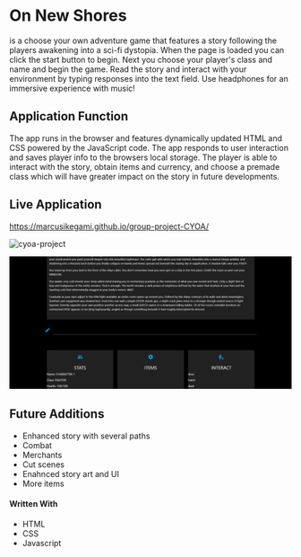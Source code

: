 # On New Shores

is a choose your own adventure game that features a story following the players awakening into a sci-fi dystopia. When the page is loaded you can click the start button to begin. Next you choose your player's class and name and begin the game. Read the story and interact with your environment by typing responses into the text field. Use headphones for an immersive experience with music!

## Application Function


The app runs in the browser and features dynamically updated HTML and CSS powered by the JavaScript code. The app responds to user interaction and saves player info to the browsers local storage. The player is able to interact with the story, obtain items and currency, and choose a premade class which will have greater impact on the story in future developments.

## Live Application

https://marcusikegami.github.io/group-project-CYOA/


![cyoa-project](https://user-images.githubusercontent.com/72709180/139560027-e5d1f613-ccf2-48dd-8664-6a77bbcdda17.gif)


![Gameplay screenshot](https://github.com/marcusikegami/group-project-CYOA/blob/main/assets/images/appdemo.png?raw=true)


## Future Additions

* Enhanced story with several paths
* Combat
* Merchants
* Cut scenes
* Enahnced story art and UI
* More items

#### Written With
* HTML
* CSS
* Javascript